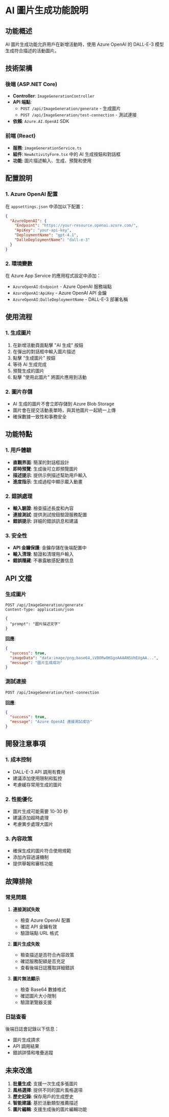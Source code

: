 # AI 圖片生成功能說明

## 功能概述

AI 圖片生成功能允許用戶在新增活動時，使用 Azure OpenAI 的 DALL-E-3 模型生成符合描述的活動圖片。

## 技術架構

### 後端 (ASP.NET Core)
- **Controller**: `ImageGenerationController`
- **API 端點**: 
  - `POST /api/ImageGeneration/generate` - 生成圖片
  - `POST /api/ImageGeneration/test-connection` - 測試連接
- **依賴**: `Azure.AI.OpenAI` SDK

### 前端 (React)
- **服務**: `imageGenerationService.ts`
- **組件**: `NewActivityForm.tsx` 中的 AI 生成按鈕和對話框
- **功能**: 圖片描述輸入、生成、預覽和使用

## 配置說明

### 1. Azure OpenAI 配置

在 `appsettings.json` 中添加以下配置：

```json
{
  "AzureOpenAI": {
    "Endpoint": "https://your-resource.openai.azure.com/",
    "ApiKey": "your-api-key",
    "DeploymentName": "gpt-4.1",
    "DalleDeploymentName": "dall-e-3"
  }
}
```

### 2. 環境變數

在 Azure App Service 的應用程式設定中添加：

- `AzureOpenAI:Endpoint` - Azure OpenAI 服務端點
- `AzureOpenAI:ApiKey` - Azure OpenAI API 金鑰
- `AzureOpenAI:DalleDeploymentName` - DALL-E-3 部署名稱

## 使用流程

### 1. 生成圖片
1. 在新增活動頁面點擊 "AI 生成" 按鈕
2. 在彈出的對話框中輸入圖片描述
3. 點擊 "生成圖片" 按鈕
4. 等待 AI 生成完成
5. 預覽生成的圖片
6. 點擊 "使用此圖片" 將圖片應用到活動

### 2. 圖片存儲
- AI 生成的圖片不會立即存儲到 Azure Blob Storage
- 圖片會在提交活動表單時，與其他圖片一起統一上傳
- 確保數據一致性和事務安全

## 功能特點

### 1. 用戶體驗
- **直觀界面**: 簡潔的對話框設計
- **即時預覽**: 生成後可立即預覽圖片
- **描述提示**: 提供示例描述幫助用戶輸入
- **進度指示**: 生成過程中顯示載入動畫

### 2. 錯誤處理
- **輸入驗證**: 檢查描述長度和內容
- **連接測試**: 提供測試按鈕驗證服務配置
- **錯誤提示**: 詳細的錯誤訊息和建議

### 3. 安全性
- **API 金鑰保護**: 金鑰存儲在後端配置中
- **輸入清理**: 驗證和清理用戶輸入
- **錯誤隱藏**: 不暴露敏感配置信息

## API 文檔

### 生成圖片
```http
POST /api/ImageGeneration/generate
Content-Type: application/json

{
  "prompt": "圖片描述文字"
}
```

**回應**:
```json
{
  "success": true,
  "imageData": "data:image/png;base64,iVBORw0KGgoAAAANSUhEUgAA...",
  "message": "圖片生成成功"
}
```

### 測試連接
```http
POST /api/ImageGeneration/test-connection
```

**回應**:
```json
{
  "success": true,
  "message": "Azure OpenAI 連接測試成功"
}
```

## 開發注意事項

### 1. 成本控制
- DALL-E-3 API 調用有費用
- 建議添加使用限制和監控
- 考慮緩存常用生成的圖片

### 2. 性能優化
- 圖片生成可能需要 10-30 秒
- 建議添加超時處理
- 考慮異步處理大圖片

### 3. 內容政策
- 確保生成的圖片符合使用規範
- 添加內容過濾機制
- 提供舉報和審核功能

## 故障排除

### 常見問題

1. **連接測試失敗**
   - 檢查 Azure OpenAI 配置
   - 確認 API 金鑰有效
   - 驗證端點 URL 格式

2. **圖片生成失敗**
   - 檢查描述是否符合內容政策
   - 確認服務配額是否充足
   - 查看後端日誌獲取詳細錯誤

3. **圖片無法顯示**
   - 檢查 Base64 數據格式
   - 確認圖片大小限制
   - 驗證瀏覽器支援

### 日誌查看

後端日誌會記錄以下信息：
- 圖片生成請求
- API 調用結果
- 錯誤詳情和堆疊追蹤

## 未來改進

1. **批量生成**: 支援一次生成多張圖片
2. **風格選擇**: 提供不同的圖片風格選項
3. **歷史記錄**: 保存用戶的生成歷史
4. **智能建議**: 基於活動類型推薦描述
5. **圖片編輯**: 支援生成後的圖片編輯功能 